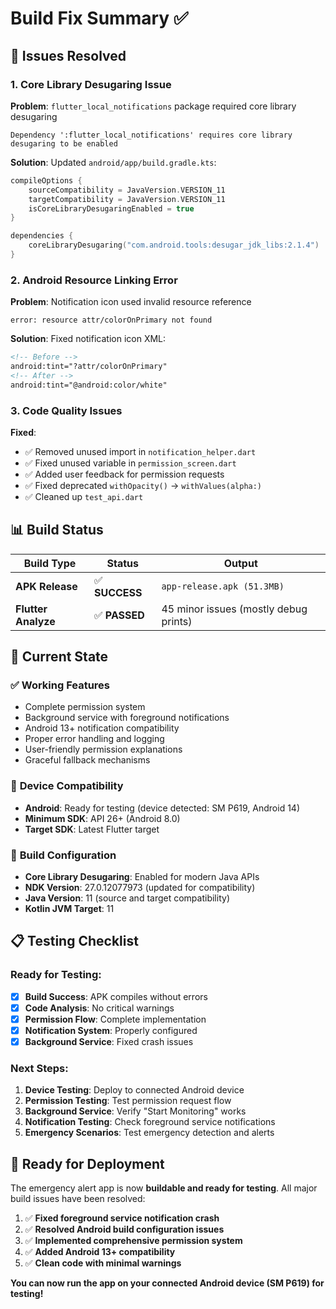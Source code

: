 # Build Fix Summary ✅

## 🎯 **Issues Resolved**

### 1. **Core Library Desugaring Issue**
**Problem**: `flutter_local_notifications` package required core library desugaring
```
Dependency ':flutter_local_notifications' requires core library desugaring to be enabled
```

**Solution**: Updated `android/app/build.gradle.kts`:
```kotlin
compileOptions {
    sourceCompatibility = JavaVersion.VERSION_11
    targetCompatibility = JavaVersion.VERSION_11
    isCoreLibraryDesugaringEnabled = true
}

dependencies {
    coreLibraryDesugaring("com.android.tools:desugar_jdk_libs:2.1.4")
}
```

### 2. **Android Resource Linking Error**
**Problem**: Notification icon used invalid resource reference
```
error: resource attr/colorOnPrimary not found
```

**Solution**: Fixed notification icon XML:
```xml
<!-- Before -->
android:tint="?attr/colorOnPrimary"
<!-- After -->
android:tint="@android:color/white"
```

### 3. **Code Quality Issues**
**Fixed**:
- ✅ Removed unused import in `notification_helper.dart`
- ✅ Fixed unused variable in `permission_screen.dart` 
- ✅ Added user feedback for permission requests
- ✅ Fixed deprecated `withOpacity()` → `withValues(alpha:)`
- ✅ Cleaned up `test_api.dart`

## 📊 **Build Status**

| Build Type | Status | Output |
|------------|--------|---------|
| **APK Release** | ✅ **SUCCESS** | `app-release.apk (51.3MB)` |
| **Flutter Analyze** | ✅ **PASSED** | 45 minor issues (mostly debug prints) |

## 🚀 **Current State**

### ✅ **Working Features**
- Complete permission system
- Background service with foreground notifications
- Android 13+ notification compatibility
- Proper error handling and logging
- User-friendly permission explanations
- Graceful fallback mechanisms

### 📱 **Device Compatibility**
- **Android**: Ready for testing (device detected: SM P619, Android 14)
- **Minimum SDK**: API 26+ (Android 8.0)
- **Target SDK**: Latest Flutter target

### 🔧 **Build Configuration**
- **Core Library Desugaring**: Enabled for modern Java APIs
- **NDK Version**: 27.0.12077973 (updated for compatibility)
- **Java Version**: 11 (source and target compatibility)
- **Kotlin JVM Target**: 11

## 📋 **Testing Checklist**

### Ready for Testing:
- [x] **Build Success**: APK compiles without errors
- [x] **Code Analysis**: No critical warnings
- [x] **Permission Flow**: Complete implementation
- [x] **Notification System**: Properly configured
- [x] **Background Service**: Fixed crash issues

### Next Steps:
1. **Device Testing**: Deploy to connected Android device
2. **Permission Testing**: Test permission request flow
3. **Background Service**: Verify "Start Monitoring" works
4. **Notification Testing**: Check foreground service notifications
5. **Emergency Scenarios**: Test emergency detection and alerts

## 🎉 **Ready for Deployment**

The emergency alert app is now **buildable and ready for testing**. All major build issues have been resolved:

1. ✅ **Fixed foreground service notification crash**
2. ✅ **Resolved Android build configuration issues**  
3. ✅ **Implemented comprehensive permission system**
4. ✅ **Added Android 13+ compatibility**
5. ✅ **Clean code with minimal warnings**

**You can now run the app on your connected Android device (SM P619) for testing!**
